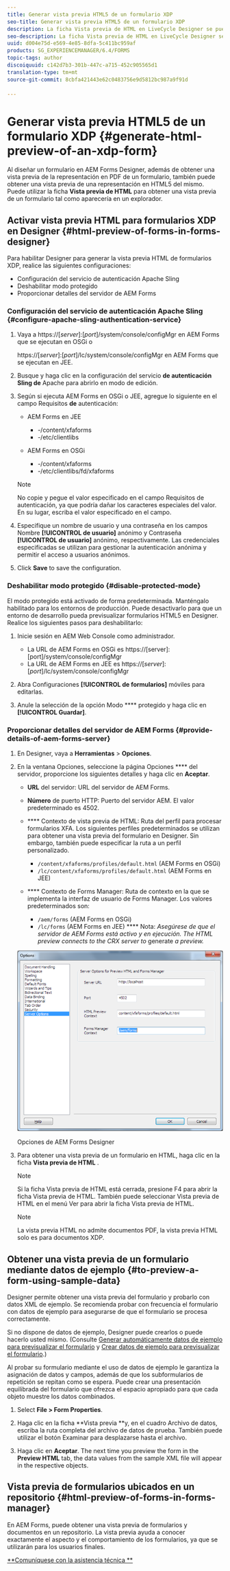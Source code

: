```yaml
---
title: Generar vista previa HTML5 de un formulario XDP
seo-title: Generar vista previa HTML5 de un formulario XDP
description: La ficha Vista previa de HTML en LiveCycle Designer se puede utilizar para obtener una vista previa de los formularios tal como aparecen en un explorador.
seo-description: La ficha Vista previa de HTML en LiveCycle Designer se puede utilizar para obtener una vista previa de los formularios tal como aparecen en un explorador.
uuid: d004e75d-e569-4e85-8dfa-5c411bc959af
products: SG_EXPERIENCEMANAGER/6.4/FORMS
topic-tags: author
discoiquuid: c142d7b3-301b-447c-a715-452c905565d1
translation-type: tm+mt
source-git-commit: 8cbfa421443e62c0483756e9d5812bc987a9f91d

---
```



# Generar vista previa HTML5 de un formulario XDP {#generate-html-preview-of-an-xdp-form}

Al diseñar un formulario en AEM Forms Designer, además de obtener una vista previa de la representación en PDF de un formulario, también puede obtener una vista previa de una representación en HTML5 del mismo. Puede utilizar la ficha **Vista previa de HTML** para obtener una vista previa de un formulario tal como aparecería en un explorador.

## Activar vista previa HTML para formularios XDP en Designer {#html-preview-of-forms-in-forms-designer}

Para habilitar Designer para generar la vista previa HTML de formularios XDP, realice las siguientes configuraciones:

* Configuración del servicio de autenticación Apache Sling
* Deshabilitar modo protegido
* Proporcionar detalles del servidor de AEM Forms

### Configuración del servicio de autenticación Apache Sling {#configure-apache-sling-authentication-service}

1. Vaya a https://[*server*]:[*port*]/system/console/configMgr en AEM Forms que se ejecutan en OSGi o

   https://[*server*]:[*port*]/lc/system/console/configMgr en AEM Forms que se ejecutan en JEE.

1. Busque y haga clic en la configuración del servicio **de autenticación Sling de** Apache para abrirlo en modo de edición.

1. Según si ejecuta AEM Forms en OSGi o JEE, agregue lo siguiente en el campo Requisitos **de** autenticación:

   * AEM Forms en JEE

      * -/content/xfaforms
      * -/etc/clientlibs
   * AEM Forms en OSGi

      * -/content/xfaforms
      * -/etc/clientlibs/fd/xfaforms
   >[!NOTE]
   >
   >No copie y pegue el valor especificado en el campo Requisitos de autenticación, ya que podría dañar los caracteres especiales del valor. En su lugar, escriba el valor especificado en el campo.

1. Especifique un nombre de usuario y una contraseña en los campos Nombre **[!UICONTROL de usuario]** anónimo y Contraseña **[!UICONTROL de usuario]** anónimo, respectivamente. Las credenciales especificadas se utilizan para gestionar la autenticación anónima y permitir el acceso a usuarios anónimos.
1. Click **Save** to save the configuration.

### Deshabilitar modo protegido {#disable-protected-mode}

El modo [](/help/forms/using/get-xdp-pdf-documents-aem.md) protegido está activado de forma predeterminada. Manténgalo habilitado para los entornos de producción. Puede desactivarlo para que un entorno de desarrollo pueda previsualizar formularios HTML5 en Designer. Realice los siguientes pasos para deshabilitarlo:

1. Inicie sesión en AEM Web Console como administrador.

   * La URL de AEM Forms en OSGi es https://[server]:[port]/system/console/configMgr
   * La URL de AEM Forms en JEE es https://[*server*]:[*port*]/lc/system/console/configMgr

1. Abra Configuraciones **[!UICONTROL de formularios]** móviles para editarlas.
1. Anule la selección de la opción Modo **** protegido y haga clic en **[!UICONTROL Guardar]**.

### Proporcionar detalles del servidor de AEM Forms {#provide-details-of-aem-forms-server}

1. En Designer, vaya a **Herramientas** > **Opciones**.
1. En la ventana Opciones, seleccione la página Opciones **** del servidor, proporcione los siguientes detalles y haga clic en **Aceptar**.

   * **URL** del servidor: URL del servidor de AEM Forms.
   * **Número** de puerto HTTP: Puerto del servidor AEM. El valor predeterminado es 4502.
   * **** Contexto de vista previa de HTML: Ruta del perfil para procesar formularios XFA. Los siguientes perfiles predeterminados se utilizan para obtener una vista previa del formulario en Designer. Sin embargo, también puede especificar la ruta a un perfil personalizado.

      * `/content/xfaforms/profiles/default.html` (AEM Forms en OSGi)
      * `/lc/content/xfaforms/profiles/default.html` (AEM Forms en JEE)
   * **** Contexto de Forms Manager: Ruta de contexto en la que se implementa la interfaz de usuario de Forms Manager. Los valores predeterminados son:

      * `/aem/forms` (AEM Forms en OSGi)
      * `/lc/forms` (AEM Forms en JEE)
   **** Nota: *Asegúrese de que el servidor de AEM Forms está activo y en ejecución. The HTML preview connects to the CRX server to* generate *a preview.*

   ![Opciones de AEM Forms Designer ](assets/server_options.png)

   Opciones de AEM Forms Designer

1. Para obtener una vista previa de un formulario en HTML, haga clic en la ficha **Vista previa de HTML** .

   >[!NOTE]
   >
   >Si la ficha Vista previa de HTML está cerrada, presione F4 para abrir la ficha Vista previa de HTML. También puede seleccionar Vista previa de HTML en el menú Ver para abrir la ficha Vista previa de HTML.

   >[!NOTE]
   >
   >La vista previa HTML no admite documentos PDF, la vista previa HTML solo es para documentos XDP.

## Obtener una vista previa de un formulario mediante datos de ejemplo {#to-preview-a-form-using-sample-data}

Designer permite obtener una vista previa del formulario y probarlo con datos XML de ejemplo. Se recomienda probar con frecuencia el formulario con datos de ejemplo para asegurarse de que el formulario se procesa correctamente.

Si no dispone de datos de ejemplo, Designer puede crearlos o puede hacerlo usted mismo. (Consulte [Generar automáticamente datos de ejemplo para previsualizar el formulario](https://help.adobe.com/en_US/AEMForms/6.1/DesignerHelp/WS107c29ade9134a2c136ae6f212a1f379c94-8000.2.html#WS92d06802c76abadb-728f46ac129b395660c-7efe.2) y [Crear datos de ejemplo para previsualizar el formulario](https://help.adobe.com/en_US/AEMForms/6.1/DesignerHelp/WS107c29ade9134a2c136ae6f212a1f379c94-8000.2.html#WS92d06802c76abadb-728f46ac129b395660c-7eff.2).)

Al probar su formulario mediante el uso de datos de ejemplo le garantiza la asignación de datos y campos, además de que los subformularios de repetición se repitan como se espera. Puede crear una presentación equilibrada del formulario que ofrezca el espacio apropiado para que cada objeto muestre los datos combinados.

1. Select **File > Form Properties**.

1. Haga clic en la ficha **Vista previa **y, en el cuadro Archivo de datos, escriba la ruta completa del archivo de datos de prueba. También puede utilizar el botón Examinar para desplazarse hasta el archivo.

1. Haga clic en **Aceptar**. The next time you preview the form in the **Preview HTML** tab, the data values from the sample XML file will appear in the respective objects.

## Vista previa de formularios ubicados en un repositorio {#html-preview-of-forms-in-forms-manager}

En AEM Forms, puede obtener una vista previa de formularios y documentos en un repositorio. La vista previa ayuda a conocer exactamente el aspecto y el comportamiento de los formularios, ya que se utilizarán para los usuarios finales.

[**Comuníquese con la asistencia técnica **](https://www.adobe.com/account/sign-in.supportportal.html)
